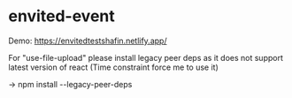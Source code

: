 # envited-event

Demo: https://envitedtestshafin.netlify.app/

For "use-file-upload" please install legacy peer deps as it does not support latest version of react (Time constraint force me to use it)

-> npm install --legacy-peer-deps

